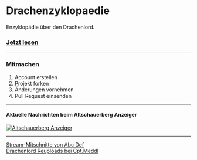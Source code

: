 # Drachenzyklopaedie
Enzyklopädie über den Drachenlord.

### [Jetzt lesen](docs/)

---

### Mitmachen
1. Account erstellen
2. Projekt forken
3. Änderungen vornehmen
4. Pull Request einsenden

---

#### Aktuelle Nachrichten beim Altschauerberg Anzeiger
[![Altschauerberg Anzeiger](http://i.imgur.com/ziUZi8c.png)](http://altschauerberganzeiger.com/)

---

[Stream-Mitschnitte von Abc Def](https://www.youtube.com/channel/UCSVfnakoorkTigCAh-qdd2g)<br />
[Drachenlord Reuploads bei Cpt.Meddl](http://cptmeddl.bplaced.net/)

